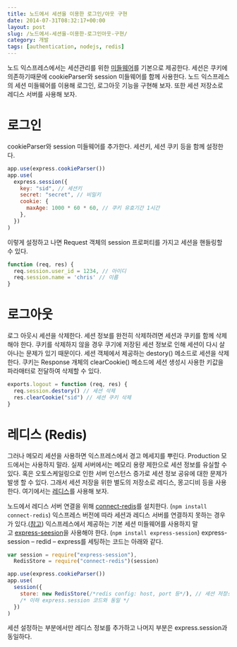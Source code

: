 ```yaml
---
title: 노드에서 세션을 이용한 로그인/아웃 구현
date: 2014-07-31T08:32:17+00:00
layout: post
slug: /노드에서-세션을-이용한-로그인아웃-구현/
category: 개발
tags: [authentication, nodejs, redis]
---
```


노드 익스프레스에서는 세션관리를 위한 <a href="http://firejune.io/express/guide#session-support">미들웨어</a>를 기본으로 제공한다. 세션은 쿠키에 의존하기때문에 cookieParser와 session 미들웨어를 함께 사용한다. 노드 익스프레스의 세션 미들웨어를 이용해 로그인, 로그아웃 기능을 구현해 보자. 또한 세션 저장소로 레디스 서버를 사용해 보자.

<h1>로그인</h1>

cookieParser와 session 미들웨어를 추가한다. 세션키, 세션 쿠키 등을 함께 설정한다.

```javascript
app.use(express.cookieParser())
app.use(
  express.session({
    key: "sid", // 세션키
    secret: "secret", // 비밀키
    cookie: {
      maxAge: 1000 * 60 * 60, // 쿠키 유효기간 1시간
    },
  })
)
```

이렇게 설정하고 나면 Request 객체의 session 프로퍼티를 가지고 세션을 핸들링할 수 있다.

```javascript
function (req, res) {
  req.session.user_id = 1234, // 아이디
  req.session.name = 'chris' // 이름
}
```

<h1>로그아웃</h1>

로그 아웃시 세션을 삭제한다. 세션 정보를 완전히 삭제하려면 세션과 쿠키를 함께 삭제해야 한다. 쿠키를 삭제하지 않을 경우 쿠기에 저장된 세션 정보로 인해 세션이 다시 살아나는 문제가 있기 때문이다. 세션 객체에서 제공하는 destory() 메소드로 세션을 삭제한다. 쿠키는 Response 개체의 clearCookie() 메소드에 세션 생성시 사용한 키값을 파라매터로 전달하여 삭제할 수 있다.

```javascript
exports.logout = function (req, res) {
  req.session.destory() // 세션 삭제
  res.clearCookie("sid") // 세션 쿠키 삭제
}
```

<h1>레디스 (Redis)</h1>

그러나 메모리 세션을 사용하면 익스프레스에서 경고 메세지를 뿌린다. Production 모드에서는 사용하지 말라. 실제 서버에서는 메모리 용량 제한으로 세션 정보를 유실할 수 있다. 혹은 오토스케일링으로 인한 서버 인스턴스 증가로 세션 정보 공유에 대한 문제가 발생 할 수 있다. 그래서 세션 저장을 위한 별도의 저장소로 레디스, 몽고디비 등을 사용한다. 여기에서는 <a href="http://redis.io/">레디스</a>를 사용해 보자.

노드에서 레디스 서버 연결을 위해 <a href="https://github.com/visionmedia/connect-redis">connect-redis</a>를 설치한다. (<code>npm install connect-redis</code>) 익스프레스 버전에 따라 세션과 레디스 서버를 연결하지 못하는 경우가 있다.(<a href="http://rocksea.tistory.com/248">참고</a>) 익스프레스에서 제공하는 기본 세션 미들웨어를 사용하지 말고 <a href="https://github.com/expressjs/session">express-seesion</a>을 사용해야 한다. (<code>npm install express-session</code>) express-session – redid – express를 세팅하는 코드는 아래와 같다.

```javascript
var session = require("express-session"),
  RedisStore = require("connect-redis")(session)

app.use(express.cookieParser())
app.use(
  session({
    store: new RedisStore(/*redis config: host, port 등*/), // 세션 저장소를 레디스 서버로 설정
    /* 이하 express.session 코드와 동일 */
  })
)
```

세션 설정하는 부분에서만 레디스 정보를 추가하고 나머지 부분은 express.session과 동일하다.
